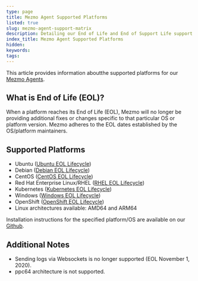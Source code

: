 ```yaml
---
type: page
title: Mezmo Agent Supported Platforms
listed: true
slug: mezmo-agent-support-matrix
description: Detailing our End of Life and End of Support Life support for the Mezmo Agent.
index_title: Mezmo Agent Supported Platforms
hidden: 
keywords: 
tags: 
---
```



This article provides information aboutthe supported platforms for our [Mezmo Agents](/docs/introducing-the-agent).

## What is End of Life (EOL)?

When a platform reaches its End of Life (EOL), Mezmo will no longer be providing additional fixes or changes specific to that particular OS or platform version. Mezmo adheres to the EOL dates established by the OS/platform maintainers.

## Supported Platforms

- Ubuntu ([Ubuntu EOL Lifecycle](https://ubuntu.com/about/release-cycle))
- Debian ([Debian EOL Lifecycle](https://endoflife.software/operating-systems/linux/debian))
- CentOS ([CentOS EOL Lifecycle](https://endoflife.date/centos))
- Red Hat Enterprise Linux/RHEL ([RHEL EOL Lifecycle](https://access.redhat.com/support/policy/updates/errata))
- Kubernetes ([Kubernetes EOL Lifecycle](https://endoflife.date/kubernetes))
- Windows ([Windows EOL Lifecycle](https://learn.microsoft.com/en-us/lifecycle/products/windows-10-enterprise-and-education))
- OpenShift ([OpenShift EOL Lifecycle](https://access.redhat.com/support/policy/updates/openshift))
- Linux architectures available: AMD64 and ARM64

Installation instructions for the specified platform/OS are available on our [Github](https://github.com/logdna/logdna-agent-v2/tree/master?tab=readme-ov-file#managing-deployments).

## Additional Notes

- Sending logs via Websockets is no longer supported (EOL November 1, 2020).
- ppc64 architecture is not supported.